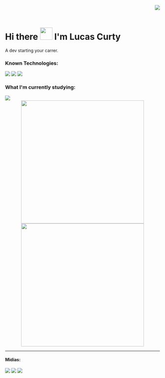 <img align="right"  src="https://www.teahub.io/photos/full/284-2841446_pixel-art-cyberpunk-gif.gif">
<br><br>
<h1>Hi there <img src="https://github.com/kaueMarques/kaueMarques/raw/master/hi.gif" width="40px"> I'm Lucas Curty</h1>
  <p>A dev starting your carrer.</p>
 <h3>Known Technologies:</h3>
 <div>
 <img src="https://img.shields.io/badge/-JavaScript-fffffd?style=flat&logoColor=yellow&logo=javascript">
 <img src="https://img.shields.io/badge/-HTML-fffffd?style=flat&logoColor=orange&logo=html5">
 <img src="https://img.shields.io/badge/-CSS-fffffd?style=flat&logoColor=blue&logo=css3">
 </div>
 <h3>What I'm currently studying:</h3>
  <img src="https://img.shields.io/badge/-React-fffffd?style=flat&logoColor=blue&logo=react">
  
  <div align="center">
    <img width="400px" src="https://github-readme-stats.vercel.app/api/top-langs/?username=lucascurty&layout=compact&langs_count=16&theme=chartreuse-dark"> 
    <img width="400px" src="https://github-readme-stats.vercel.app/api?username=lucascurty&show_icons=true&theme=chartreuse-dark">
  </div>
<hr>
<h4><strong>Midias:</strong></h4>
<div>
  <a href="https://www.linkedin.com/in/lucas-curty-97398b195/"><img src="https://img.shields.io/badge/-LinkedIn-0A66C2?style=flat&labelColor=0A66C2&logo=Linkedin&Color=withe"></a>
  <a href="https://www.instagram.com/ldcurty/"><img src="https://img.shields.io/badge/-instagram-B4348C?style=flat&logo=Instagram&logoColor=white&link=https://www.instagram.com/jjean_dev"></a>
  <a href="https://twitter.com/Ldcurty"><img src="https://img.shields.io/badge/-Twitter-0077B5?style=flat&logo=Twitter&logoColor=white&link=https://twitter.com/brunadl_"></a>
</div>  
